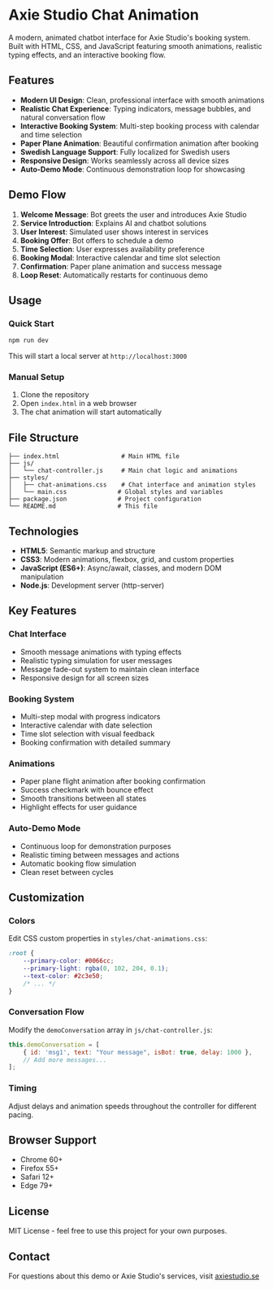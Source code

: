 # Axie Studio Chat Animation

A modern, animated chatbot interface for Axie Studio's booking system. Built with HTML, CSS, and JavaScript featuring smooth animations, realistic typing effects, and an interactive booking flow.

## Features

- **Modern UI Design**: Clean, professional interface with smooth animations
- **Realistic Chat Experience**: Typing indicators, message bubbles, and natural conversation flow
- **Interactive Booking System**: Multi-step booking process with calendar and time selection
- **Paper Plane Animation**: Beautiful confirmation animation after booking
- **Swedish Language Support**: Fully localized for Swedish users
- **Responsive Design**: Works seamlessly across all device sizes
- **Auto-Demo Mode**: Continuous demonstration loop for showcasing

## Demo Flow

1. **Welcome Message**: Bot greets the user and introduces Axie Studio
2. **Service Introduction**: Explains AI and chatbot solutions
3. **User Interest**: Simulated user shows interest in services
4. **Booking Offer**: Bot offers to schedule a demo
5. **Time Selection**: User expresses availability preference
6. **Booking Modal**: Interactive calendar and time slot selection
7. **Confirmation**: Paper plane animation and success message
8. **Loop Reset**: Automatically restarts for continuous demo

## Usage

### Quick Start
```bash
npm run dev
```
This will start a local server at `http://localhost:3000`

### Manual Setup
1. Clone the repository
2. Open `index.html` in a web browser
3. The chat animation will start automatically

## File Structure

```
├── index.html                 # Main HTML file
├── js/
│   └── chat-controller.js     # Main chat logic and animations
├── styles/
│   ├── chat-animations.css    # Chat interface and animation styles
│   └── main.css              # Global styles and variables
├── package.json              # Project configuration
└── README.md                 # This file
```

## Technologies

- **HTML5**: Semantic markup and structure
- **CSS3**: Modern animations, flexbox, grid, and custom properties
- **JavaScript (ES6+)**: Async/await, classes, and modern DOM manipulation
- **Node.js**: Development server (http-server)

## Key Features

### Chat Interface
- Smooth message animations with typing effects
- Realistic typing simulation for user messages
- Message fade-out system to maintain clean interface
- Responsive design for all screen sizes

### Booking System
- Multi-step modal with progress indicators
- Interactive calendar with date selection
- Time slot selection with visual feedback
- Booking confirmation with detailed summary

### Animations
- Paper plane flight animation after booking confirmation
- Success checkmark with bounce effect
- Smooth transitions between all states
- Highlight effects for user guidance

### Auto-Demo Mode
- Continuous loop for demonstration purposes
- Realistic timing between messages and actions
- Automatic booking flow simulation
- Clean reset between cycles

## Customization

### Colors
Edit CSS custom properties in `styles/chat-animations.css`:
```css
:root {
    --primary-color: #0066cc;
    --primary-light: rgba(0, 102, 204, 0.1);
    --text-color: #2c3e50;
    /* ... */
}
```

### Conversation Flow
Modify the `demoConversation` array in `js/chat-controller.js`:
```javascript
this.demoConversation = [
    { id: 'msg1', text: "Your message", isBot: true, delay: 1000 },
    // Add more messages...
];
```

### Timing
Adjust delays and animation speeds throughout the controller for different pacing.

## Browser Support

- Chrome 60+
- Firefox 55+
- Safari 12+
- Edge 79+

## License

MIT License - feel free to use this project for your own purposes.

## Contact

For questions about this demo or Axie Studio's services, visit [axiestudio.se](https://axiestudio.se)